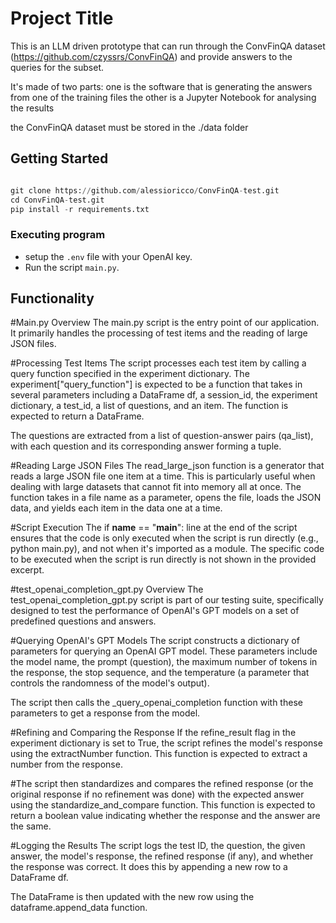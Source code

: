 # Project Title

This is an LLM driven prototype that can run through the ConvFinQA dataset (https://github.com/czyssrs/ConvFinQA) and provide answers to the queries for the subset. 

It's made of two parts:
one is the software that is generating the answers from one of the training files
the other is a Jupyter Notebook for analysing the results

the ConvFinQA dataset must be stored in the ./data folder

## Getting Started

```python

git clone https://github.com/alessioricco/ConvFinQA-test.git
cd ConvFinQA-test.git
pip install -r requirements.txt
```


### Executing program

* setup the `.env` file with your OpenAI key.
* Run the script `main.py`.

## Functionality

#Main.py Overview
The main.py script is the entry point of our application. It primarily handles the processing of test items and the reading of large JSON files.

#Processing Test Items
The script processes each test item by calling a query function specified in the experiment dictionary. The experiment["query_function"] is expected to be a function that takes in several parameters including a DataFrame df, a session_id, the experiment dictionary, a test_id, a list of questions, and an item. The function is expected to return a DataFrame.

The questions are extracted from a list of question-answer pairs (qa_list), with each question and its corresponding answer forming a tuple.

#Reading Large JSON Files
The read_large_json function is a generator that reads a large JSON file one item at a time. This is particularly useful when dealing with large datasets that cannot fit into memory all at once. The function takes in a file name as a parameter, opens the file, loads the JSON data, and yields each item in the data one at a time.

#Script Execution
The if __name__ == "__main__": line at the end of the script ensures that the code is only executed when the script is run directly (e.g., python main.py), and not when it's imported as a module. The specific code to be executed when the script is run directly is not shown in the provided excerpt.

#test_openai_completion_gpt.py Overview
The test_openai_completion_gpt.py script is part of our testing suite, specifically designed to test the performance of OpenAI's GPT models on a set of predefined questions and answers.

#Querying OpenAI's GPT Models
The script constructs a dictionary of parameters for querying an OpenAI GPT model. These parameters include the model name, the prompt (question), the maximum number of tokens in the response, the stop sequence, and the temperature (a parameter that controls the randomness of the model's output).

The script then calls the _query_openai_completion function with these parameters to get a response from the model.

#Refining and Comparing the Response
If the refine_result flag in the experiment dictionary is set to True, the script refines the model's response using the extractNumber function. This function is expected to extract a number from the response.

#The script then standardizes and compares the refined response (or the original response if no refinement was done) with the expected answer using the standardize_and_compare function. This function is expected to return a boolean value indicating whether the response and the answer are the same.

#Logging the Results
The script logs the test ID, the question, the given answer, the model's response, the refined response (if any), and whether the response was correct. It does this by appending a new row to a DataFrame df.

The DataFrame is then updated with the new row using the dataframe.append_data function.